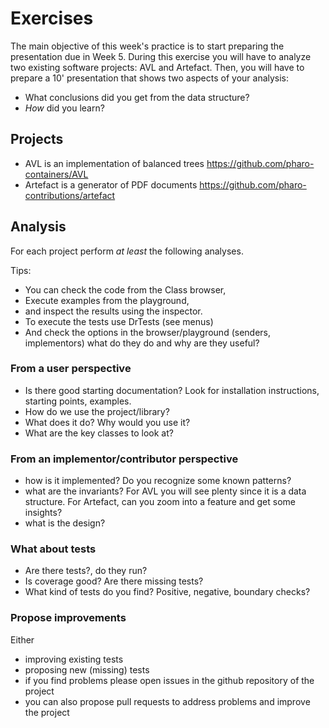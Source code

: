 # Exercises 

The main objective of this week's practice is to start preparing the presentation due in Week 5.
During this exercise you will have to analyze two existing software projects: AVL and Artefact.
Then, you will have to prepare a 10' presentation that shows two aspects of your analysis:

- What conclusions did you get from the data structure?
- *How* did you learn?


## Projects

- AVL is an implementation of balanced trees https://github.com/pharo-containers/AVL
- Artefact is a generator of PDF documents https://github.com/pharo-contributions/artefact

## Analysis

For each project perform *at least* the following analyses.

Tips:
- You can check the code from the Class browser,
- Execute examples from the playground,
- and inspect the results using the inspector.
- To execute the tests use DrTests (see menus)
- And check the options in the browser/playground (senders, implementors) what do they do and why are they useful?

### From a user perspective
- Is there good starting documentation? Look for installation instructions, starting points, examples.
- How do we use the project/library?
- What does it do? Why would you use it?
- What are the key classes to look at?

### From an implementor/contributor perspective
- how is it implemented? Do you recognize some known patterns?
- what are the invariants? For AVL you will see plenty since it is a data structure. For Artefact, can you zoom into a feature and get some insights?
- what is the design?

### What about tests
- Are there tests?, do they run?
- Is coverage good? Are there missing tests?
- What kind of tests do you find? Positive, negative, boundary checks?

### Propose improvements
Either
- improving existing tests 
- proposing new (missing) tests
- if you find problems please open issues in the github repository of the project
- you can also propose pull requests to address problems and improve the project
